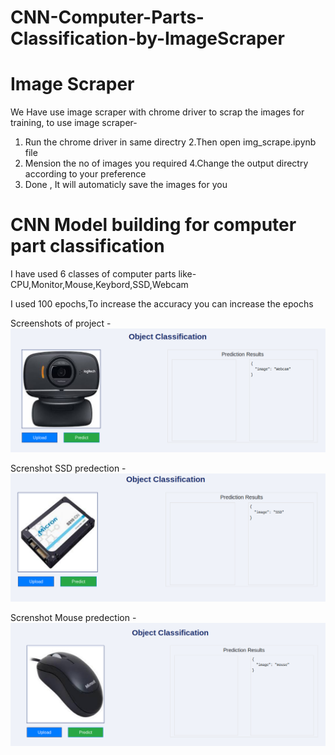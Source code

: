 # CNN-Computer-Parts-Classification-by-ImageScraper

# Image Scraper
We Have use image scraper with chrome driver to scrap the images for training,
to use image scraper-
1. Run the chrome driver in same directry
2.Then open img_scrape.ipynb file 
3. Mension the no of images you required 
4.Change the output directry according to your preference
5. Done , It will automaticly save the images for you

# CNN Model building for computer part classification

I have used 6 classes of computer parts like- CPU,Monitor,Mouse,Keybord,SSD,Webcam

I used 100 epochs,To increase the accuracy you can increase the epochs


Screenshots of project -
![Webcam](Webcam_predection.png)

Screnshot SSD predection -
![SSD](SSD_Predection.png)

Screnshot Mouse predection -
![Mouse](Mouse_Predection.png)




